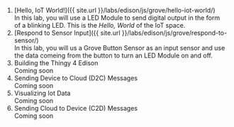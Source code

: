 1. [Hello, IoT World!]({{ site.url }}/labs/edison/js/grove/hello-iot-world/)<br/>In this lab, you will use a LED Module to send digital output in the form of a blinking LED. This is the _Hello, World_ of the IoT space.
2. [Respond to Sensor Input]({{ site.url }}/labs/edison/js/grove/respond-to-sensor/)<br/>In this lab, you will us a Grove Button Sensor as an input sensor and use the data comeing from the button to turn an LED Module on and off.
3. Building the Thingy 4 Edison<br/>Coming soon
4. Sending Device to Cloud (D2C) Messages<br/>Coming soon
5. Visualizing Iot Data<br/>Coming soon
6. Sending Cloud to Device (C2D) Messages<br/>Coming soon